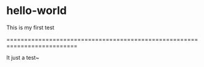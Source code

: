 # hello-world
This is my first test

==========================================================================

It just a test~

